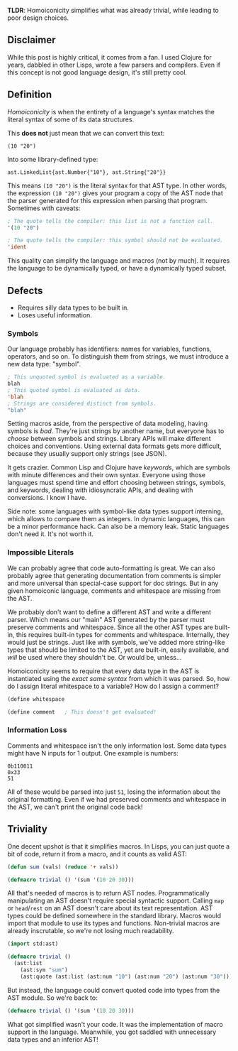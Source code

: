 **TLDR**: Homoiconicity simplifies what was already trivial, while leading to poor design choices.

## Disclaimer

While this post is highly critical, it comes from a fan. I used Clojure for years, dabbled in other Lisps, wrote a few parsers and compilers. Even if this concept is not good language design, it's still pretty cool.

## Definition

_Homoiconicity_ is when the entirety of a language's syntax matches the literal syntax of some of its data structures.

This **does not** just mean that we can convert this text:

```
(10 "20")
```

Into some library-defined type:

```
ast.LinkedList{ast.Number{"10"}, ast.String{"20"}}
```

This means `(10 "20")` is the literal syntax for that AST type. In other words, the expression `(10 "20")` gives your program a copy of the AST node that the parser generated for this expression when parsing that program. Sometimes with caveats:

```lisp
; The quote tells the compiler: this list is not a function call.
'(10 "20")

; The quote tells the compiler: this symbol should not be evaluated.
'ident
```

This quality can simplify the language and macros (not by much). It requires the language to be dynamically typed, or have a dynamically typed subset.

## Defects

* Requires silly data types to be built in.
* Loses useful information.

### Symbols

Our language probably has identifiers: names for variables, functions, operators, and so on. To distinguish them from strings, we must introduce a new data type: "symbol".

```lisp
; This unquoted symbol is evaluated as a variable.
blah
; This quoted symbol is evaluated as data.
'blah
; Strings are considered distinct from symbols.
"blah"
```

Setting macros aside, from the perspective of data modeling, having symbols is _bad_. They're just strings by another name, but everyone has to _choose_ between symbols and strings. Library APIs will make different choices and conventions. Using external data formats gets more difficult, because they usually support only strings (see JSON).

It gets crazier. Common Lisp and Clojure have _keywords_, which are symbols with minute differences and their own syntax. Everyone using those languages must spend time and effort choosing between strings, symbols, and keywords, dealing with idiosyncratic APIs, and dealing with conversions. I know I have.

Side note: some languages with symbol-like data types support interning, which allows to compare them as integers. In dynamic languages, this can be a minor performance hack. Can also be a memory leak. Static languages don't need it. It's not worth it.

### Impossible Literals

We can probably agree that code auto-formatting is great. We can also probably agree that generating documentation from comments is simpler and more universal than special-case support for doc strings. But in any given homoiconic language, comments and whitespace are missing from the AST.

We probably don't want to define a different AST and write a different parser. Which means our "main" AST generated by the parser must preserve comments and whitespace. Since all the other AST types are built-in, this requires built-in types for comments and whitespace. Internally, they would just be strings. Just like with symbols, we've added more string-like types that should be limited to the AST, yet are built-in, easily available, and _will_ be used where they shouldn't be. Or would be, unless...

Homoiconicity seems to require that every data type in the AST is instantiated using the _exact same syntax_ from which it was parsed. So, how do I assign literal whitespace to a variable? How do I assign a comment?

```lisp
(define whitespace

(define comment   ; This doesn't get evaluated!
```

### Information Loss

Comments and whitespace isn't the only information lost. Some data types might have N inputs for 1 output. One example is numbers:

```
0b110011
0x33
51
```

All of these would be parsed into just `51`, losing the information about the original formatting. Even if we had preserved comments and whitespace in the AST, we can't print the original code back!

## Triviality

One decent upshot is that it simplifies macros. In Lisps, you can just quote a bit of code, return it from a macro, and it counts as valid AST:

```lisp
(defun sum (vals) (reduce '+ vals))

(defmacro trivial () '(sum '(10 20 30)))
```

All that's needed of macros is to return AST nodes. Programmatically manipulating an AST doesn't require special syntactic support. Calling `map` or `head`/`rest` on an AST doesn't care about its text representation. AST types could be defined somewhere in the standard library. Macros would import that module to use its types and functions. Non-trivial macros are already inscrutable, so we're not losing much readability.

```lisp
(import std:ast)

(defmacro trivial ()
  (ast:list
    (ast:sym "sum")
    (ast:quote (ast:list (ast:num "10") (ast:num "20") (ast:num "30")))))
```

But instead, the language could convert quoted code into types from the AST module. So we're back to:

```lisp
(defmacro trivial () '(sum '(10 20 30)))
```

What got simplified wasn't your code. It was the implementation of macro support in the language. Meanwhile, you got saddled with unnecessary data types and an inferior AST!
